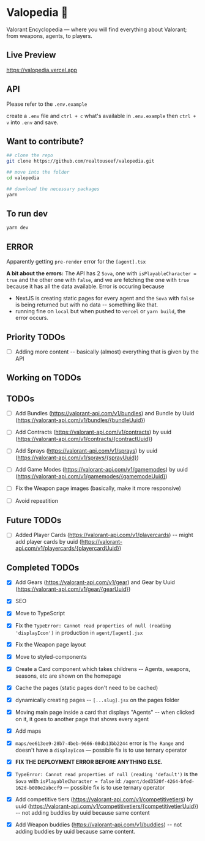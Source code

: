 # Valopedia 👾

Valorant Encyclopedia — where you will find everything about Valorant; from weapons, agents, to players.

## Live Preview

https://valopedia.vercel.app

## API

Please refer to the `.env.example`

create a `.env` file and `ctrl + c` what's available in `.env.example` then `ctrl + v` into `.env` and save.

## Want to contribute?

```bash
## clone the repo
git clone https://github.com/realtouseef/valopedia.git

## move into the folder
cd valopedia

## download the necessary packages
yarn

```

## To run dev

```bash
yarn dev
```

## ERROR

Apparently getting `pre-render` error for the `[agent].tsx`

**A bit about the errors:**
The API has 2 `Sova`, one with `isPlayableCharacter = true` and the other one with `false`, and we are fetching the one with `true` because it has all the data available.
Error is occuring because

- NextJS is creating static pages for every agent and the `Sova` with `false` is being returned but with no data -- something like that.
- running fine on `local` but when pushed to `vercel` or `yarn build`, the error occurs.

## Priority TODOs

- [ ] Adding more content -- basically (almost) everything that is given by the API

## Working on TODOs

## TODOs

- [ ] Add Bundles (https://valorant-api.com/v1/bundles) and Bundle by Uuid (https://valorant-api.com/v1/bundles/{bundleUuid})
- [ ] Add Contracts (https://valorant-api.com/v1/contracts) by uuid (https://valorant-api.com/v1/contracts/{contractUuid})
- [ ] Add Sprays (https://valorant-api.com/v1/sprays) by uuid (https://valorant-api.com/v1/sprays/{sprayUuid})
- [ ] Add Game Modes (https://valorant-api.com/v1/gamemodes) by uuid (https://valorant-api.com/v1/gamemodes/{gamemodeUuid})

- [ ] Fix the Weapon page images (basically, make it more responsive)
- [ ] Avoid repeatition

## Future TODOs

- [ ] Added Player Cards (https://valorant-api.com/v1/playercards) -- might add player cards by uuid (https://valorant-api.com/v1/playercards/{playercardUuid})

## Completed TODOs

- [x] Add Gears (https://valorant-api.com/v1/gear) and Gear by Uuid (https://valorant-api.com/v1/gear/{gearUuid})
- [x] SEO
- [x] Move to TypeScript
- [x] Fix the `TypeError: Cannot read properties of null (reading 'displayIcon')` in production in `agent/[agent].jsx`
- [x] Fix the Weapon page layout
- [x] Move to styled-components
- [x] Create a Card component which takes childrens -- Agents, weapons, seasons, etc are shown on the homepage
- [x] Cache the pages (static pages don't need to be cached)
- [x] dynamically creating pages -- `[...slug].jsx` on the pages folder
- [x] Moving main page inside a card that displays "Agents" -- when clicked on it, it goes to another page that shows every agent
- [x] Add maps
- [x] `maps/ee613ee9-28b7-4beb-9666-08db13bb2244` error is `The Range` and doesn't have a `displayIcon` — possible fix is to use ternary operator
- [x] **FIX THE DEPLOYMENT ERROR BEFORE ANYTHING ELSE.**

- [x] `TypeError: Cannot read properties of null (reading 'default')` is the `Sova` with `isPlayableCharacter = false` id: `/agent/ded3520f-4264-bfed-162d-b080e2abccf9` — possible fix is to use ternary operator
- [x] Add competitive tiers (https://valorant-api.com/v1/competitivetiers) by uuid (https://valorant-api.com/v1/competitivetiers/{competitivetierUuid}) -- not adding buddies by uuid because same content
- [x] Add Weapon buddies (https://valorant-api.com/v1/buddies) -- not adding buddies by uuid because same content.
